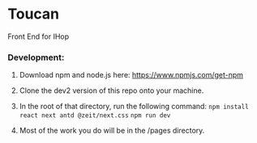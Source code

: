 # Toucan
Front End for IHop


### Development:
1. Download npm and node.js here: 
https://www.npmjs.com/get-npm

2. Clone the dev2 version of this repo onto your machine.

3. In the root of that directory, run the following command:
`npm install react next antd @zeit/next.css`
`npm run dev`

4. Most of the work you do will be in the /pages directory. 
